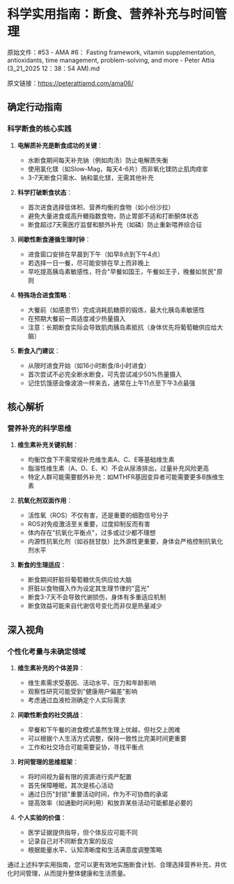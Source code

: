 # 科学实用指南：断食、营养补充与时间管理

原始文件：#53 - AMA #6： Fasting framework, vitamin supplementation, antioxidants, time management, problem-solving, and more - Peter Attia (3_21_2025 12：38：54 AM).md

原文链接：https://peterattiamd.com/ama06/

## 确定行动指南

### 科学断食的核心实践

1. **电解质补充是断食成功的关键**：
   - 水断食期间每天补充钠（例如肉汤）防止电解质失衡
   - 使用氯化镁（如Slow-Mag，每天4-6片）而非氧化镁防止肌肉痉挛
   - 3-7天断食只需水、钠和氯化镁，无需其他补充

2. **科学打破断食状态**：
   - 首次进食选择低体积、营养均衡的食物（如小份沙拉）
   - 避免大量进食或高升糖指数食物，防止胃部不适和打断酮体状态
   - 断食超过7天需医疗监督和额外补充（如磷）防止重新喂养综合征

3. **间歇性断食遵循生理时钟**：
   - 进食窗口安排在早晨到下午（如早8点到下午4点）
   - 若选择一日一餐，尽可能安排在早上而非晚上
   - 早吃提高胰岛素敏感性，符合"早餐如国王，午餐如王子，晚餐如贫民"原则

4. **特殊场合进食策略**：
   - 大餐前（如感恩节）完成消耗肌糖原的锻炼，最大化胰岛素敏感性
   - 在预期大餐前一周适度减少热量摄入
   - 注意：长期断食实际会导致肌肉胰岛素抵抗（身体优先将葡萄糖供应给大脑）

5. **断食入门建议**：
   - 从限时进食开始（如16小时断食/8小时进食）
   - 首次尝试不必完全断水断食，可先尝试减少50%热量摄入
   - 记住饥饿感会像波浪一样来去，通常在上午11点至下午3点最强

## 核心解析

### 营养补充的科学思维

1. **维生素补充关键机制**：
   - 均衡饮食下不需常规补充维生素A、C、E等基础维生素
   - 脂溶性维生素（A、D、E、K）不会从尿液排出，过量补充风险更高
   - 特定人群可能需要额外补充：如MTHFR基因变异者可能需要更多B族维生素

2. **抗氧化剂双面作用**：
   - 活性氧（ROS）不仅有害，还是重要的细胞信号分子
   - ROS对免疫激活至关重要，过度抑制反而有害
   - 体内存在"抗氧化平衡点"，过多或过少都不理想
   - 内源性抗氧化剂（如谷胱甘肽）比外源性更重要，身体会严格控制抗氧化剂水平

3. **断食的生理适应**：
   - 断食期间肝脏将葡萄糖优先供应给大脑
   - 肝脏以食物摄入作为设定其生理节律的"蓝光"
   - 断食3-7天不会导致代谢损伤，身体有多重适应机制
   - 断食效益可能来自代谢信号变化而非仅是热量减少

## 深入视角

### 个性化考量与未确定领域

1. **维生素补充的个体差异**：
   - 维生素需求受基因、活动水平、压力和年龄影响
   - 观察性研究可能受到"健康用户偏差"影响
   - 考虑通过血液检测确定个人实际需求

2. **间歇性断食的社交挑战**：
   - 早餐和下午餐的进食模式虽然生理上优越，但社交上困难
   - 可以根据个人生活方式调整，保持一致性比完美时间更重要
   - 工作和社交场合可能需要妥协，寻找平衡点

3. **时间管理的思维框架**：
   - 将时间视为最有限的资源进行资产配置
   - 首先保障睡眠，其次是核心活动
   - 通过日历"封锁"重要活动时间，作为不可协商的承诺
   - 提高效率（如通勤时间利用）和放弃某些活动可能都是必要的

4. **个人实验的价值**：
   - 医学证据提供指导，但个体反应可能不同
   - 记录自己对不同断食方案的反应
   - 根据能量水平、认知清晰度和生活满意度调整策略

通过上述科学实用指南，您可以更有效地实施断食计划、合理选择营养补充，并优化时间管理，从而提升整体健康和生活质量。